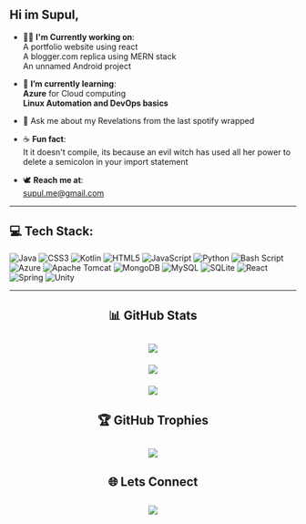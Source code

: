 ## Hi im Supul,
- 👷🏼 **I'm Currently working on**: <br>
  A portfolio website using react <br> 
  A blogger.com replica using MERN stack<br>
  An unnamed Android project

- 🌱 **I’m currently learning**:<br>
    **Azure** for Cloud computing <br>
    **Linux Automation and DevOps basics**<br>

- 🍏 Ask me about my Revelations from the last spotify wrapped <br>
  
- ☕ **Fun fact**: <br>
  It it doesn't compile, its because an evil witch has used all her power to delete a semicolon in your import statement
  
- 🕊️ **Reach me at**: <br>
  supul.me@gmail.com
  
---
  
## 💻 Tech Stack:
![Java](https://img.shields.io/badge/java-%23ED8B00.svg?style=plastic&logo=openjdk&logoColor=white) ![CSS3](https://img.shields.io/badge/css3-%231572B6.svg?style=plastic&logo=css3&logoColor=white) ![Kotlin](https://img.shields.io/badge/kotlin-%237F52FF.svg?style=plastic&logo=kotlin&logoColor=white) ![HTML5](https://img.shields.io/badge/html5-%23E34F26.svg?style=plastic&logo=html5&logoColor=white) ![JavaScript](https://img.shields.io/badge/javascript-%23323330.svg?style=plastic&logo=javascript&logoColor=%23F7DF1E) ![Python](https://img.shields.io/badge/python-3670A0?style=plastic&logo=python&logoColor=ffdd54) ![Bash Script](https://img.shields.io/badge/bash_script-%23121011.svg?style=plastic&logo=gnu-bash&logoColor=white) ![Azure](https://img.shields.io/badge/azure-%230072C6.svg?style=plastic&logo=microsoftazure&logoColor=white) ![Apache Tomcat](https://img.shields.io/badge/apache%20tomcat-%23F8DC75.svg?style=plastic&logo=apache-tomcat&logoColor=black) ![MongoDB](https://img.shields.io/badge/MongoDB-%234ea94b.svg?style=plastic&logo=mongodb&logoColor=white) ![MySQL](https://img.shields.io/badge/mysql-4479A1.svg?style=plastic&logo=mysql&logoColor=white) ![SQLite](https://img.shields.io/badge/sqlite-%2307405e.svg?style=plastic&logo=sqlite&logoColor=white) ![React](https://img.shields.io/badge/react-%2320232a.svg?style=plastic&logo=react&logoColor=%2361DAFB) ![Spring](https://img.shields.io/badge/spring-%236DB33F.svg?style=plastic&logo=spring&logoColor=white) ![Unity](https://img.shields.io/badge/unity-%23000000.svg?style=plastic&logo=unity&logoColor=white)

---

<h2 align="center">📊 GitHub Stats<h2/> 
<p align="center"> 
  <img src="https://github-readme-stats.vercel.app/api?username=supulk&theme=github_dark&hide_border=false&include_all_commits=true&count_private=false"/>
</p>
<p align="center"> 
  <img src="https://nirzak-streak-stats.vercel.app/?user=supulk&theme=github_dark&hide_border=false"/>
</p>  
<p align="center"> 
  <img src="https://github-readme-stats.vercel.app/api/top-langs/?username=supulk&theme=github_dark&hide_border=false&include_all_commits=true&count_private=false&layout=compact"/>
</p>


<h2 align="center">🏆 GitHub Trophies<h2/>  
<p align="center">
  <img src="https://github-profile-trophy.vercel.app/?username=supulk&theme=radical&no-frame=true&no-bg=false&margin-w=4"/>
</p>

<h2 align="center">🌐 Lets Connect<h2/>
  <p align="center">
    <a href="https://www.linkedin.com/in/supulk/" target="blank"><img src="https://img.shields.io/badge/LinkedIn-blue?logo=linkedin&style=for-the-badge" /></a>
  </p>

